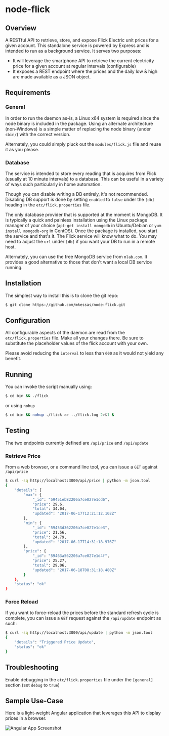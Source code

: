 # node-flick

## Overview 

A RESTful API to retrieve, store, and expose Flick Electric unit prices for a given account.  This standalone service is powered by Express and is intended to run as a background service.  It serves two purposes:

- It will leverage the smartphone API to retrieve the current electricity price for a given account at regular intervals (configurable)
- It exposes a REST endpoint where the prices and the daily low & high are made available as a JSON object.

## Requirements

### General

In order to run the daemon as-is, a Linux x64 system is required since the node binary is included in the package.  Using an alternate architecture (non-Windows) is a simple matter of replacing the node binary (under `sbin/`) with the correct version.

Alternately, you could simply pluck out the `modules/flick.js` file and reuse it as you please.

### Database

The service is intended to store every reading that is acquires from Flick (usually at 10 minute intervals) to a database.  This can be useful in a variety of ways such particularly in home automation.

Though you can disable writing a DB entirely, it's not recommended.  Disabling DB support is done by setting `enabled` to `false` under the `[db]` heading in the `etc/flick.properties` file.

The only database provider that is supported at the moment is MongoDB.  It is typically a quick and painless installation using the Linux package manager of your choice (`apt-get install mongodb` in Ubuntu/Debian or `yum install mongodb-org` in CentOS).  Once the package is installed, you start the service and that's it.  The Flick service will know what to do.  You may need to adjust the `url` under `[db]` if you want your DB to run in a remote host.

Alternately, you can use the free MongoDB service from `mlab.com`.  It provides a good alternative to those that don't want a local DB service running.

## Installation

The simplest way to install this is to clone the git repo:

```sh
$ git clone https://github.com/mkessas/node-flick.git
```

## Configuration

All configurable aspects of the daemon are read from the `etc/flick.properties` file.  Make all your changes there.  Be sure to substitute the placeholder values of the flick account with your own.

Please avoid reducing the `interval` to less than `600` as it would not yield any benefit.

## Running

You can invoke the script manually using:

```sh
$ cd bin && ./flick
``` 

or using `nohup`

```sh
$ cd bin && nohup ./flick >> ../flick.log 2>&1 &
```

## Testing

The two endpoints currently defined are `/api/price` and `/api/update`

### Retrieve Price

From a web browser, or a command line tool, you can issue a `GET` against `/api/price`

```sh
$ curl -sq http://localhost:3000/api/price | python -m json.tool
{
    "details": {
        "max": {
            "_id": "59451eb82206a7ce027e1cd6",
            "price": 29.6,
            "total": 34.04,
            "updated": "2017-06-17T12:21:12.102Z"
        },
        "min": {
            "_id": "59453d362206a7ce027e1ce3",
            "price": 21.56,
            "total": 24.79,
            "updated": "2017-06-17T14:31:18.976Z"
        },
        "price": {
            "_id": "59463a562206a7ce027e1d4f",
            "price": 25.27,
            "total": 29.06,
            "updated": "2017-06-18T08:31:18.480Z"
        }
    },
    "status": "ok"
}
```

### Force Reload

If you want to force-reload the prices before the standard refresh cycle is complete, you can issue a `GET` request against the `/api/update` endpoint as such:

```sh
$ curl -sq http://localhost:3000/api/update | python -m json.tool
{
    "details": "Triggered Price Update",
    "status": "ok"
}

```

## Troubleshooting

Enable debugging in the `etc/flick.properties` file under the `[general]` section (set `debug` to `true`)


## Sample Use-Case

Here is a light-weight Angular application that leverages this API to display prices in a browser.

![Angular App Screenshot](https://github.com/mkessas/node-flick/raw/master/flick.png)
